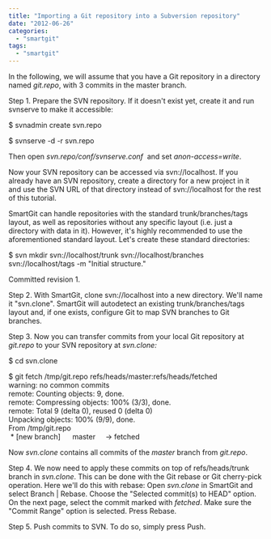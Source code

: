 ```yaml
---
title: "Importing a Git repository into a Subversion repository"
date: "2012-06-26"
categories: 
  - "smartgit"
tags: 
  - "smartgit"
---
```


In the following, we will assume that you have a Git repository in a directory named _git.repo_, with 3 commits in the master branch.

Step 1. Prepare the SVN repository. If it doesn't exist yet, create it and run svnserve to make it accessible:

$ svnadmin create svn.repo

$ svnserve -d -r svn.repo

Then open _svn.repo/conf/svnserve.conf_  and set _anon-access=write_.

Now your SVN repository can be accessed via svn://localhost. If you already have an SVN repository, create a directory for a new project in it and use the SVN URL of that directory instead of svn://localhost for the rest of this tutorial.

SmartGit can handle repositories with the standard trunk/branches/tags layout, as well as repositories without any specific layout (i.e. just a directory with data in it). However, it's highly recommended to use the aforementioned standard layout. Let's create these standard directories:

$ svn mkdir svn://localhost/trunk svn://localhost/branches svn://localhost/tags -m "Initial structure."

Committed revision 1.

Step 2. With SmartGit, clone svn://localhost into a new directory. We'll name it "svn.clone". SmartGit will autodetect an existing trunk/branches/tags layout and, if one exists, configure Git to map SVN branches to Git branches.

Step 3. Now you can transfer commits from your local Git repository at _git.repo_ to your SVN repository at _svn.clone:_

$ cd svn.clone

$ git fetch /tmp/git.repo refs/heads/master:refs/heads/fetched  
warning: no common commits  
remote: Counting objects: 9, done.  
remote: Compressing objects: 100% (3/3), done.  
remote: Total 9 (delta 0), reused 0 (delta 0)  
Unpacking objects: 100% (9/9), done.  
From /tmp/git.repo  
 \* \[new branch\]      master     -> fetched

Now _svn.clone_ contains all commits of the _master_ branch from _git.repo_.

Step 4. We now need to apply these commits on top of refs/heads/trunk branch in _svn.clone_. This can be done with the Git rebase or Git cherry-pick operation. Here we'll do this with rebase: Open _svn.clone_ in SmartGit and select Branch | Rebase. Choose the "Selected commit(s) to HEAD" option. On the next page, select the commit marked with _fetched_. Make sure the "Commit Range" option is selected. Press Rebase.

Step 5. Push commits to SVN. To do so, simply press Push.
